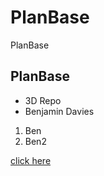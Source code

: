 # PlanBase
PlanBase
## PlanBase
* 3D Repo
* Benjamin Davies
1. Ben
1. Ben2

[click here](https://www.asite.com/)
